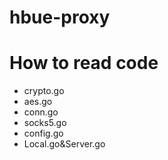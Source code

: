 # hbue-proxy

# How to read code
- crypto.go
- aes.go
- conn.go
- socks5.go
- config.go
- Local.go&Server.go